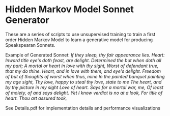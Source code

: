 # Hidden Markov Model Sonnet Generator

These are a series of scripts to use unsupervised training to
train a first order Hidden Markov Model to learn a generative
model for producing Speakspearan Sonnets.

Example of Generated Sonnet:
_If they sleep, thy fair appearance lies. Heart:_
_Inward title eye's doth feast, are delight._
_Determined the but when doth all my part;_
_A mortal or heart in love with thy sight,_
_Worst of defendant true, that my do thine._
_Heart, and in love with them, and eye's delight._
_Freedom of but of thoughts of worst when thus, mine_
_In the painted banquet painting my age sight,_
_Thy love, happy to steal thy love, state to me_
_The heart, and by thy picture in my sight_
_Love of heart. Says for a mortal war, me,_
_Of least of moiety, of and says delight._
_Yet I know verdict is no at a look,_
_For title of heart. Thou art assured took,_

See Details.pdf for implementation details and performance
visualizations

